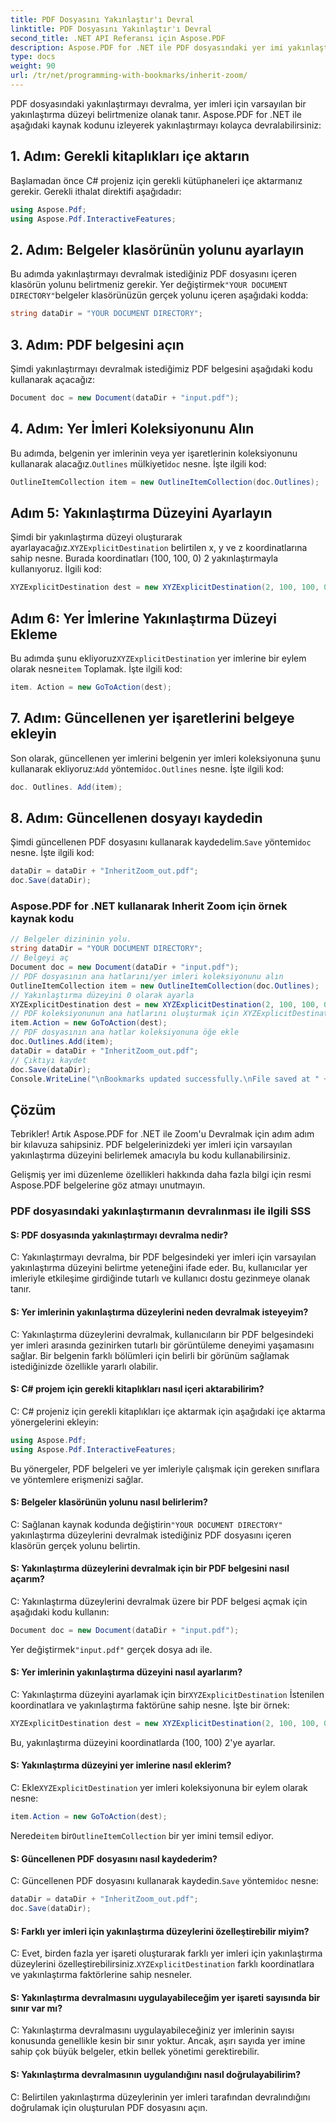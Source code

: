 ```yaml
---
title: PDF Dosyasını Yakınlaştır'ı Devral
linktitle: PDF Dosyasını Yakınlaştır'ı Devral
second_title: .NET API Referansı için Aspose.PDF
description: Aspose.PDF for .NET ile PDF dosyasındaki yer imi yakınlaştırmasını kolayca devralın.
type: docs
weight: 90
url: /tr/net/programming-with-bookmarks/inherit-zoom/
---
```

PDF dosyasındaki yakınlaştırmayı devralma, yer imleri için varsayılan bir yakınlaştırma düzeyi belirtmenize olanak tanır. Aspose.PDF for .NET ile aşağıdaki kaynak kodunu izleyerek yakınlaştırmayı kolayca devralabilirsiniz:

## 1. Adım: Gerekli kitaplıkları içe aktarın

Başlamadan önce C# projeniz için gerekli kütüphaneleri içe aktarmanız gerekir. Gerekli ithalat direktifi aşağıdadır:

```csharp
using Aspose.Pdf;
using Aspose.Pdf.InteractiveFeatures;
```

## 2. Adım: Belgeler klasörünün yolunu ayarlayın

 Bu adımda yakınlaştırmayı devralmak istediğiniz PDF dosyasını içeren klasörün yolunu belirtmeniz gerekir. Yer değiştirmek`"YOUR DOCUMENT DIRECTORY"`belgeler klasörünüzün gerçek yolunu içeren aşağıdaki kodda:

```csharp
string dataDir = "YOUR DOCUMENT DIRECTORY";
```

## 3. Adım: PDF belgesini açın

Şimdi yakınlaştırmayı devralmak istediğimiz PDF belgesini aşağıdaki kodu kullanarak açacağız:

```csharp
Document doc = new Document(dataDir + "input.pdf");
```

## 4. Adım: Yer İmleri Koleksiyonunu Alın

 Bu adımda, belgenin yer imlerinin veya yer işaretlerinin koleksiyonunu kullanarak alacağız.`Outlines` mülkiyeti`doc` nesne. İşte ilgili kod:

```csharp
OutlineItemCollection item = new OutlineItemCollection(doc.Outlines);
```

## Adım 5: Yakınlaştırma Düzeyini Ayarlayın

 Şimdi bir yakınlaştırma düzeyi oluşturarak ayarlayacağız.`XYZExplicitDestination` belirtilen x, y ve z koordinatlarına sahip nesne. Burada koordinatları (100, 100, 0) 2 yakınlaştırmayla kullanıyoruz. İlgili kod:

```csharp
XYZExplicitDestination dest = new XYZExplicitDestination(2, 100, 100, 0);
```

## Adım 6: Yer İmlerine Yakınlaştırma Düzeyi Ekleme

 Bu adımda şunu ekliyoruz`XYZExplicitDestination` yer imlerine bir eylem olarak nesne`item` Toplamak. İşte ilgili kod:

```csharp
item. Action = new GoToAction(dest);
```

## 7. Adım: Güncellenen yer işaretlerini belgeye ekleyin

 Son olarak, güncellenen yer imlerini belgenin yer imleri koleksiyonuna şunu kullanarak ekliyoruz:`Add` yöntemi`doc.Outlines` nesne. İşte ilgili kod:

```csharp
doc. Outlines. Add(item);
```

## 8. Adım: Güncellenen dosyayı kaydedin

 Şimdi güncellenen PDF dosyasını kullanarak kaydedelim.`Save` yöntemi`doc` nesne. İşte ilgili kod:

```csharp
dataDir = dataDir + "InheritZoom_out.pdf";
doc.Save(dataDir);
```

### Aspose.PDF for .NET kullanarak Inherit Zoom için örnek kaynak kodu 
```csharp
// Belgeler dizininin yolu.
string dataDir = "YOUR DOCUMENT DIRECTORY";
// Belgeyi aç
Document doc = new Document(dataDir + "input.pdf");
// PDF dosyasının ana hatlarını/yer imleri koleksiyonunu alın
OutlineItemCollection item = new OutlineItemCollection(doc.Outlines);
// Yakınlaştırma düzeyini 0 olarak ayarla
XYZExplicitDestination dest = new XYZExplicitDestination(2, 100, 100, 0);
// PDF koleksiyonunun ana hatlarını oluşturmak için XYZExplicitDestination'ı eylem olarak ekleyin
item.Action = new GoToAction(dest);
// PDF dosyasının ana hatlar koleksiyonuna öğe ekle
doc.Outlines.Add(item);
dataDir = dataDir + "InheritZoom_out.pdf";
// Çıktıyı kaydet
doc.Save(dataDir);
Console.WriteLine("\nBookmarks updated successfully.\nFile saved at " + dataDir);
```

## Çözüm

Tebrikler! Artık Aspose.PDF for .NET ile Zoom'u Devralmak için adım adım bir kılavuza sahipsiniz. PDF belgelerinizdeki yer imleri için varsayılan yakınlaştırma düzeyini belirlemek amacıyla bu kodu kullanabilirsiniz.

Gelişmiş yer imi düzenleme özellikleri hakkında daha fazla bilgi için resmi Aspose.PDF belgelerine göz atmayı unutmayın.

### PDF dosyasındaki yakınlaştırmanın devralınması ile ilgili SSS

#### S: PDF dosyasında yakınlaştırmayı devralma nedir?

C: Yakınlaştırmayı devralma, bir PDF belgesindeki yer imleri için varsayılan yakınlaştırma düzeyini belirtme yeteneğini ifade eder. Bu, kullanıcılar yer imleriyle etkileşime girdiğinde tutarlı ve kullanıcı dostu gezinmeye olanak tanır.

#### S: Yer imlerinin yakınlaştırma düzeylerini neden devralmak isteyeyim?

C: Yakınlaştırma düzeylerini devralmak, kullanıcıların bir PDF belgesindeki yer imleri arasında gezinirken tutarlı bir görüntüleme deneyimi yaşamasını sağlar. Bir belgenin farklı bölümleri için belirli bir görünüm sağlamak istediğinizde özellikle yararlı olabilir.

#### S: C# projem için gerekli kitaplıkları nasıl içeri aktarabilirim?

C: C# projeniz için gerekli kitaplıkları içe aktarmak için aşağıdaki içe aktarma yönergelerini ekleyin:

```csharp
using Aspose.Pdf;
using Aspose.Pdf.InteractiveFeatures;
```

Bu yönergeler, PDF belgeleri ve yer imleriyle çalışmak için gereken sınıflara ve yöntemlere erişmenizi sağlar.

#### S: Belgeler klasörünün yolunu nasıl belirlerim?

 C: Sağlanan kaynak kodunda değiştirin`"YOUR DOCUMENT DIRECTORY"` yakınlaştırma düzeylerini devralmak istediğiniz PDF dosyasını içeren klasörün gerçek yolunu belirtin.

#### S: Yakınlaştırma düzeylerini devralmak için bir PDF belgesini nasıl açarım?

C: Yakınlaştırma düzeylerini devralmak üzere bir PDF belgesi açmak için aşağıdaki kodu kullanın:

```csharp
Document doc = new Document(dataDir + "input.pdf");
```

 Yer değiştirmek`"input.pdf"` gerçek dosya adı ile.

#### S: Yer imlerinin yakınlaştırma düzeyini nasıl ayarlarım?

 C: Yakınlaştırma düzeyini ayarlamak için bir`XYZExplicitDestination` İstenilen koordinatlara ve yakınlaştırma faktörüne sahip nesne. İşte bir örnek:

```csharp
XYZExplicitDestination dest = new XYZExplicitDestination(2, 100, 100, 0);
```

Bu, yakınlaştırma düzeyini koordinatlarda (100, 100) 2'ye ayarlar.

#### S: Yakınlaştırma düzeyini yer imlerine nasıl eklerim?

 C: Ekle`XYZExplicitDestination` yer imleri koleksiyonuna bir eylem olarak nesne:

```csharp
item.Action = new GoToAction(dest);
```

 Nerede`item` bir`OutlineItemCollection` bir yer imini temsil ediyor.

#### S: Güncellenen PDF dosyasını nasıl kaydederim?

 C: Güncellenen PDF dosyasını kullanarak kaydedin.`Save` yöntemi`doc` nesne:

```csharp
dataDir = dataDir + "InheritZoom_out.pdf";
doc.Save(dataDir);
```

#### S: Farklı yer imleri için yakınlaştırma düzeylerini özelleştirebilir miyim?

 C: Evet, birden fazla yer işareti oluşturarak farklı yer imleri için yakınlaştırma düzeylerini özelleştirebilirsiniz.`XYZExplicitDestination` farklı koordinatlara ve yakınlaştırma faktörlerine sahip nesneler.

#### S: Yakınlaştırma devralmasını uygulayabileceğim yer işareti sayısında bir sınır var mı?

C: Yakınlaştırma devralmasını uygulayabileceğiniz yer imlerinin sayısı konusunda genellikle kesin bir sınır yoktur. Ancak, aşırı sayıda yer imine sahip çok büyük belgeler, etkin bellek yönetimi gerektirebilir.

#### S: Yakınlaştırma devralmasının uygulandığını nasıl doğrulayabilirim?

C: Belirtilen yakınlaştırma düzeylerinin yer imleri tarafından devralındığını doğrulamak için oluşturulan PDF dosyasını açın.